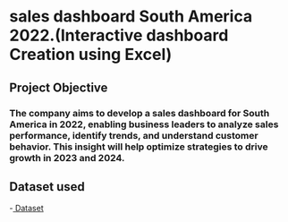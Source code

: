 <h1> sales dashboard South America 2022.(Interactive dashboard Creation using Excel)</h1>

<h2>Project Objective </h2>

<h3>The company aims to develop a sales dashboard for South America in 2022, enabling business leaders to analyze sales performance, identify trends, and understand customer behavior. This insight will help optimize strategies to drive growth in 2023 and 2024.</h3>

<h2> Dataset used </h2>
-<a href="https://github.com/SelvaTharsan/Data-Analysis-Dashboard/blob/main/START-Dashboard.xlsx"> Dataset </a>
